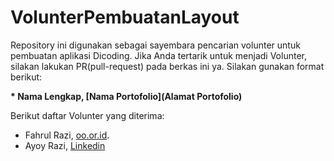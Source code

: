 # VolunterPembuatanLayout

Repository ini digunakan sebagai sayembara pencarian volunter untuk pembuatan aplikasi Dicoding. Jika Anda tertarik untuk menjadi Volunter, silakan lakukan PR(pull-request) pada berkas ini ya. Silakan gunakan format berikut:


**\* Nama Lengkap, [Nama Portofolio](Alamat Portofolio)**


Berikut daftar Volunter yang diterima:

* Fahrul Razi, [oo.or.id](https://oo.or.id).
* Ayoy Razi, [Linkedin](https://www.linkedin.com/in/fahrul-razi-a27111196)
